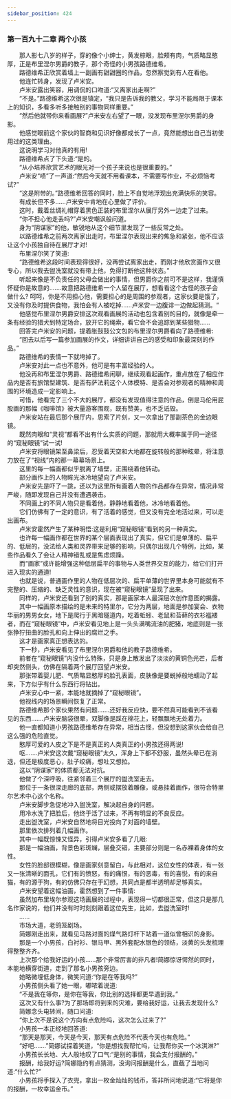 ```yaml
---
sidebar_position: 424
---
```

### 第一百九十二章 两个小孩  


　　那人影七八岁的样子，穿的像个小绅士，黄发棕眼，脸颊有肉，气质略显憨厚，正是布里涅尔男爵的教子，那个奇怪的小男孩路德维希。  
　　路德维希正欣赏着墙上一副画有甜甜圈的作品，忽然察觉到有人在看他。  
　　他连忙转身，发现了卢米安。  
　　卢米安露出笑容，用调侃的口吻道:“又离家出走啊?”  
　　“不是。”路德维希这次很是镇定，“我只是告诉我的教父，学习不能局限于课本上的知识，多看多听多接触别的事物同样重要。”  
　　“然后他就带你来看画展?”卢米安左右望了一眼，没发现布里涅尔男爵的身影。  
　　他感觉眼前这个家伙的智商和见识好像都成长了一点，竟然能想出自己当初使用过的这类理由。  
　　这说明学习对他真的有用!  
　　路德维希点了下头道:“是的。  
　　“从小培养欣赏艺术的眼光对一个孩子来说也是很重要的。”  
　　卢米安“啧”了一声道:“然后今天就不用看课本，不需要写作业，不必烦恼考试?”  
　　“这是附带的。”路德维希回答的同时，脸上不自觉地浮现出充满快乐的笑容。  
　　有成长但不多…...卢米安中肯地在心里做了评价。  
　　这时，戴着丝绸礼帽穿着黑色正装的布里涅尔从展厅另外一边走了过来。  
　　“你不担心他走丢吗?”卢米安嘲讽般问道。  
　　身为“阴谋家”的他，敏锐地从这个细节里发现了一些反常之处。  
　　以路德维希之前两次离家出走时，布里涅尔表现出来的焦急和紧张，他不应该让这个小孩独自待在展厅才对!  
　　布里涅尔笑了笑道:  
　　“路德维希这段时间表现得很好，没再尝试离家出走，而刚才他欣赏画作又很专心，所以我去盥洗室就没有带上他，免得打断他这种状态。”  
　　听起来像是不负责任的父母会做出的事情，但男爵你之前可不是这样，我谨慎怀疑你是故意的.…...故意把路德维希一个人留在展厅，想看看这个古怪的孩子会做什么? 呵呵，你是不用担心他，需要担心的是周围的参观者，这家伙要是饿了，又没有你及时提供食物，我怕会有人被吃掉……卢米安一边腹诽一边做起猜测。“  
　　他感觉布里涅尔男爵安排这次观看画展的活动也包含着别的目的，就像是牵一条有经验的猎犬到特定场合，放开它的绳索，看它会不会追踪到某些猎物……  
　　回答完卢米安的问题，提着胀鼓鼓公文包的布里涅尔男爵看向了路德维希:  
　　“回去以后写一篇参加画展的作文，详细讲讲自己的感受和印象最深刻的作品。”  
　　路德维希的表情一下就垮掉了。  
　　卢米安对此一点也不意外，他可是有丰富经验的人。  
　　他没再和布里涅尔男爵、路德维希闲聊，继续观看起画作，重点放在了相应作品内是否有旅馆型建筑、是否有萨法莉这个人体模特、是否会对参观者的精神和周围的环境造成一定影响上。  
　　可惜，他看完了三个不大的展厅，都没有发现值得注意的作品，倒是马伦用屁股画的那幅《咖啡馆》被大量游客围观，既有赞美，也不乏诋毁。  
　　卢米安站在最后那个展厅内，思索了片刻，又一次拿出了那副茶色的金边眼镜。  
　　既然肉眼和“灵视”都看不出有什么实质的问题，那就用大概率属于同一途径的“窥秘眼镜”试一试!  
　　卢米安将眼镜架至鼻梁后，忍受着天空和大地都在旋转般的那种眩晕，将注意力放在了“视线”内的那一幕幕场景上。  
　　这里的每一幅画都似乎脱离了墙壁，正围绕着他转动。  
　　部分画作上的人物眸光冰冷地望向了卢米安。  
　　卢米安先是吓了一跳，还以为这里所有画着人物的作品都存在异常，情况非常严峻，随即发现自己并没有遭遇袭击。  
　　不同画上的不同人物只是看着他，静静地看着他，冰冷地看着他。  
　　它们仿佛有了一定的意识，有了活着的感觉，但又没有完全地活过来，可以走出画布。  
　　卢米安霍然产生了某种明悟:这是利用“窥秘眼镜”看到的另一种真实。  
　　也许每一幅画作都在世界的某个层面表现出了真实，但它们是单薄的、扁平的、低层的，没法给人类和灵界带来足够的影响，只偶尔出现几个特例，比如，某些作品看久了会让人精神错乱或是焦虑烦躁。  
　　而“画家”或许能增强这种低层扁平的事物与人类世界交互的能力，给它们打开进入现实的通道!  
　　也就是说，普通画作里的人物在低层次的、扁平单薄的世界里本身可能就有不完整的、压缩的、缺乏灵性的意识，现在被“窥秘眼镜”呈现了出来。  
　　同样的，卢米安还看到了别的真实，那是画家本人最深层次创作意图的揭露。  
　　其中一幅画原本描绘的是未来的特里尔，它分为两层，地面是参加宴会、衣物华丽的男男女女，地下是爬行于黑暗隧道内，吃着蚯蚓、老鼠和苔藓的衣衫褴褛者，而在“窥秘眼镜”中，卢米安看见地上是一头头满嘴流油的肥猪，地底则是一张张狰狞扭曲的脸孔和向上伸出的腐烂之手。  
　　这才是画家真正想表达的。  
　　下一秒，卢米安看见了布里涅尔男爵和他的教子路德维希。  
　　前者在“窥秘眼镜”内没什么特殊，只是身上散发出了淡淡的黄铜色光芒，后者却突然侧头，仿佛在隔着两个展厅回望卢米安。  
　　那张带着婴儿肥、气质略显憨厚的脸孔表面，皮肤像是要蜕掉般地蠕动了起来，下方似乎有什么东西行将钻出。  
　　卢米安心中一紧，本能地就摘掉了“窥秘眼镜”。  
　　他视线内的场景瞬间恢复了正常。  
　　路德维希那个家伙果然有问题…….还好我反应快，要不然真可能看到不该看见的东西...….卢米安脑袋很晕，双脚像是踩在棉花上，轻飘飘地无处着力。  
　　他一直都知道小男孩路德维希存在异常，相当古怪，但没想到这家伙会给自己这么强的危险直觉。  
　　憨厚可爱的人皮之下是不是真正的人类真正的小男孩还得两说!  
　　呕.……卢米安这次戴“窥秘眼镜”太久，浑身上下都不舒服，虽然头晕已在消退，但还是极度恶心，肚子绞痛，想吐又想拉。  
　　这以“阴谋家”的体质都无法对抗。  
　　他做了个深呼吸，往紧邻着三个展厅的盥洗室走去。  
　　那位于一条很深走廊的底部，两侧或摆放着雕像，或悬挂着画作，很符合特里尔艺术中心这个名称。  
　　卢米安脚步急促地冲入盥洗室，解决起自身的问题。  
　　用冷水洗了把脸后，他终于活了过来，不再有明显的不良反应。  
　　走出盥洗室，卢米安自然地将目光投向了对面的墙壁。  
　　那里依次排列着几幅画作。  
　　其中一幅既惊悚又怪异，引得卢米安多看了几眼:  
　　那是一幅油画，背景色彩斑斓，层叠交错，主要部分则是一名赤裸着身体的女性。  
　　女性的脸部很模糊，像是画家刻意留白，与此相对，这位女性的体表，有一张又一张清晰的面孔，它们有的愤怒，有的痛恨，有的恶毒，有的喜悦，有的来自猫，有的源于狗，有的仿佛只存在于幻想，共同点是都半透明却足够真实。  
　　卢米安望着这幅油画，霍然想到了一件事情:  
　　虽然加布里埃尔参观这场画展的过程中，表现得一切都很正常，但这只是那几名作家说的，他们并没有时时刻刻跟着这位先生，比如，去盥洗室时!  
　　......  
　　市场大道，老鸽笼剧场。  
　　简娜刚走出来，就看见马路对面的煤气路灯杆下站着一道似曾相识的身影。  
　　那是一个小男孩，白衬衫、银马甲、黑外套配水银色的领结，淡黄的头发梳理得整整齐齐。  
　　上次那个给我好运的小孩……那个非常厉害的非凡者!简娜惊讶愕然的同时，本能地横穿街道，走到了那名小男孩旁边。  
　　她略微埋低身体，微笑问道:“你是在等我吗?”  
　　小男孩侧头看了她一眼，嘟哝着说道:  
　　“不是我在等你，是你在等我，你比别的选择都更早遇到我。”  
　　这次又有什么事?为了那场即将到来的灾难，要给我好运，让我去发现什么?  
　　简娜念头电转间，随口问道:  
　　“你上次不是说这个方向有点危险吗，这次怎么过来了?”  
　　小男孩一本正经地回答道:  
　　“那天是那天，今天是今天，那天有点危险不代表今天也有危险。”  
　　“好吧.……”简娜试探着笑道，“你是想找我帮忙吗，让我帮你买一个冰淇淋?”  
　　小男孩长长地、大人般地叹了口气:“是别的事情，我会支付报酬的。”  
　　报酬，给我好运?简娜隐约有点猜测，没询问报酬是什么，直截了当地问道:“什么忙?”  
　　小男孩将手探入了衣兜，拿出一枚金灿灿的钱币，答非所问地说道:“它将是你的报酬，一枚幸运金币。”  
